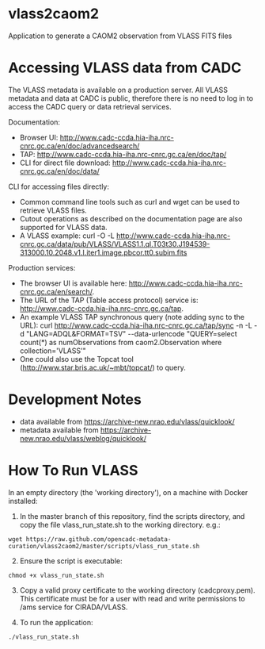 # vlass2caom2
Application to generate a CAOM2 observation from VLASS FITS files

# Accessing VLASS data from CADC

The VLASS metadata is available on a production server. All VLASS metadata and data at CADC is public, therefore there is no need to log in to access the CADC query or data retrieval services.

Documentation:
  - Browser UI: http://www.cadc-ccda.hia-iha.nrc-cnrc.gc.ca/en/doc/advancedsearch/
  - TAP: http://www.cadc-ccda.hia-iha.nrc-cnrc.gc.ca/en/doc/tap/
  - CLI for direct file download: http://www.cadc-ccda.hia-iha.nrc-cnrc.gc.ca/en/doc/data/

CLI for accessing files directly:
  - Common command line tools such as curl and wget can be used to retrieve VLASS files.
  - Cutout operations as described on the documentation page are also supported for VLASS data.
  - A VLASS example: curl -O -L http://www.cadc-ccda.hia-iha.nrc-cnrc.gc.ca/data/pub/VLASS/VLASS1.1.ql.T03t30.J194539-313000.10.2048.v1.I.iter1.image.pbcor.tt0.subim.fits

Production services:
  - The browser UI is available here: http://www.cadc-ccda.hia-iha.nrc-cnrc.gc.ca/en/search/.
  - The URL of the TAP (Table access protocol) service is: http://www.cadc-ccda.hia-iha.nrc-cnrc.gc.ca/tap.
  - An example VLASS TAP synchronous query (note adding sync to the URL): curl http://www.cadc-ccda.hia-iha.nrc-cnrc.gc.ca/tap/sync -n -L -d "LANG=ADQL&FORMAT=TSV" --data-urlencode "QUERY=select count(*) as numObservations from caom2.Observation where collection='VLASS'"
  - One could also use the Topcat tool (http://www.star.bris.ac.uk/~mbt/topcat/) to query.


# Development Notes

- data available from https://archive-new.nrao.edu/vlass/quicklook/
- metadata available from https://archive-new.nrao.edu/vlass/weblog/quicklook/


# How To Run VLASS

In an empty directory (the 'working directory'), on a machine with Docker installed:

1. In the master branch of this repository, find the scripts directory, and copy the file vlass_run_state.sh to the working directory. e.g.:

  ```
  wget https://raw.github.com/opencadc-metadata-curation/vlass2caom2/master/scripts/vlass_run_state.sh
  ```

2. Ensure the script is executable:

```
chmod +x vlass_run_state.sh
```

3. Copy a valid proxy certificate to the working directory (cadcproxy.pem). This certificate must be for a user with read and write permissions to /ams service for CIRADA/VLASS.

4. To run the application:

```
./vlass_run_state.sh
```


